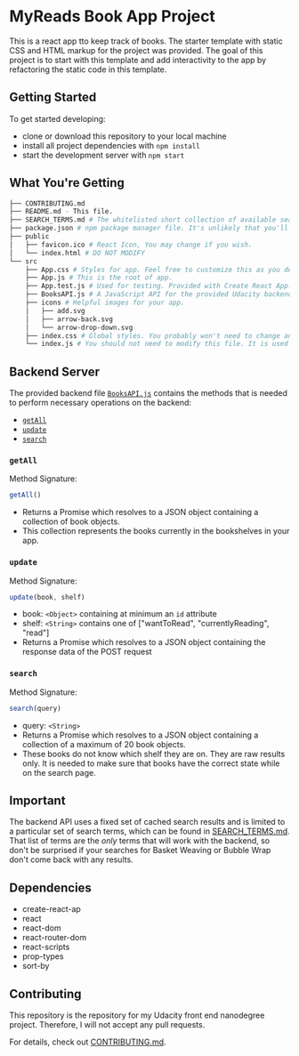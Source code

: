 # MyReads Book App Project

This is a react app tto keep track of books. The starter template with static CSS and HTML markup for the project was provided. The goal of this project is to start with this template and add interactivity to the app by refactoring the static code in this template.

## Getting Started

To get started developing:

* clone or download this repository to your local machine
* install all project dependencies with `npm install`
* start the development server with `npm start`

## What You're Getting
```bash
├── CONTRIBUTING.md
├── README.md - This file.
├── SEARCH_TERMS.md # The whitelisted short collection of available search terms for you to use with your app.
├── package.json # npm package manager file. It's unlikely that you'll need to modify this.
├── public
│   ├── favicon.ico # React Icon, You may change if you wish.
│   └── index.html # DO NOT MODIFY
└── src
    ├── App.css # Styles for app. Feel free to customize this as you desire.
    ├── App.js # This is the root of app.
    ├── App.test.js # Used for testing. Provided with Create React App.
    ├── BooksAPI.js # A JavaScript API for the provided Udacity backend. Instructions for the methods are below.
    ├── icons # Helpful images for your app.
    │   ├── add.svg
    │   ├── arrow-back.svg
    │   └── arrow-drop-down.svg
    ├── index.css # Global styles. You probably won't need to change anything here.
    └── index.js # You should not need to modify this file. It is used for DOM rendering only.
```
## Backend Server

The provided backend file [`BooksAPI.js`](src/BooksAPI.js) contains the methods that is needed to perform necessary operations on the backend:

* [`getAll`](#getall)
* [`update`](#update)
* [`search`](#search)

### `getAll`

Method Signature:

```js
getAll()
```

* Returns a Promise which resolves to a JSON object containing a collection of book objects.
* This collection represents the books currently in the bookshelves in your app.

### `update`

Method Signature:

```js
update(book, shelf)
```

* book: `<Object>` containing at minimum an `id` attribute
* shelf: `<String>` contains one of ["wantToRead", "currentlyReading", "read"]
* Returns a Promise which resolves to a JSON object containing the response data of the POST request

### `search`

Method Signature:

```js
search(query)
```

* query: `<String>`
* Returns a Promise which resolves to a JSON object containing a collection of a maximum of 20 book objects.
* These books do not know which shelf they are on. They are raw results only. It is needed to make sure that books have the correct state while on the search page.

## Important
The backend API uses a fixed set of cached search results and is limited to a particular set of search terms, which can be found in [SEARCH_TERMS.md](SEARCH_TERMS.md). That list of terms are the _only_ terms that will work with the backend, so don't be surprised if your searches for Basket Weaving or Bubble Wrap don't come back with any results.

## Dependencies

* create-react-ap
* react
* react-dom
* react-router-dom
* react-scripts
* prop-types
* sort-by

## Contributing

This repository is the repository for my Udacity front end nanodegree project. Therefore, I will not accept any pull requests.

For details, check out [CONTRIBUTING.md](CONTRIBUTING.md).
